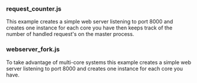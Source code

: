 ### request_counter.js
This example creates a simple web server listening 
to port 8000 and creates one instance for each core you have then keeps track of the number 
of handled request's on the master process.

### webserver_fork.js
To take advantage of multi-core systems this example creates a simple web server listening 
to port 8000 and creates one instance for each core you have.